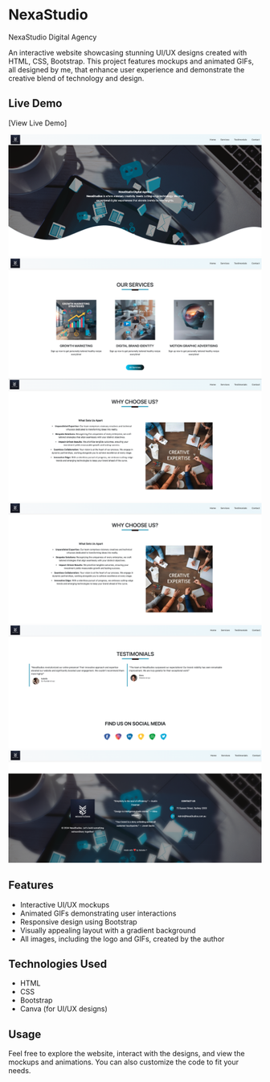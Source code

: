 # NexaStudio
NexaStudio Digital Agency

An interactive website showcasing stunning UI/UX designs created with HTML, CSS, Bootstrap. This project features mockups and animated GIFs, all designed by me, that enhance user experience and demonstrate the creative blend of technology and design.

## Live Demo
[View Live Demo]

![Screenshot of the Website](screenshots/1.png)
![Screenshot of the Website](screenshots/2.png)
![Screenshot of the Website](screenshots/3.png)
![Screenshot of the Website](screenshots/4.png)
![Screenshot of the Website](screenshots/5.png)
![Screenshot of the Website](screenshots/6.png)
## Features
- Interactive UI/UX mockups
- Animated GIFs demonstrating user interactions
- Responsive design using Bootstrap
- Visually appealing layout with a gradient background
- All images, including the logo and GIFs, created by the author

## Technologies Used
- HTML
- CSS
- Bootstrap
- Canva (for UI/UX designs)

## Usage
Feel free to explore the website, interact with the designs, and view the mockups and animations. You can also customize the code to fit your needs.

